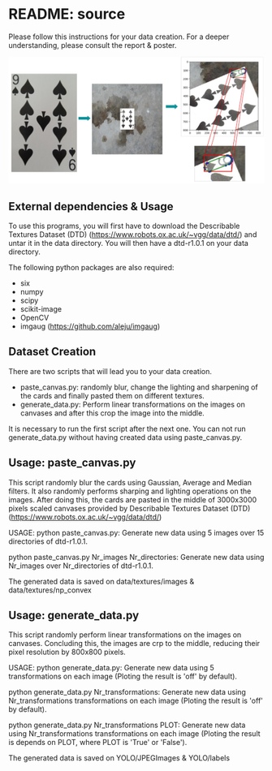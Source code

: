 # README: source
Please follow this instructions for your data creation.
For a deeper understanding, please consult the report & poster.

![picture](../poster/figures/data_creation.jpg)

## External dependencies & Usage
To use this programs, you will first have to download the 
Describable Textures Dataset (DTD) (https://www.robots.ox.ac.uk/~vgg/data/dtd/) and 
untar it in the data directory.
You will then have a dtd-r1.0.1 on your data directory.

The following python packages are also required:
- six
- numpy
- scipy
- scikit-image 
- OpenCV
- imgaug (https://github.com/aleju/imgaug)

## Dataset Creation
There are two scripts that will lead you to your data creation.

- paste_canvas.py: randomly blur, change the lighting and sharpening of the cards and 
  finally pasted them on different textures.
- generate_data.py: Perform linear transformations on the images on canvases and after this
  crop the image into the middle.

It is necessary to run the first script after the next one.
You can not run generate_data.py without having created data using paste_canvas.py.

## Usage: paste_canvas.py
This script randomly blur the cards using Gaussian, Average and Median filters.
It also randomly performs sharping and lighting operations on the images. 
After doing this, the cards are pasted in the middle of 3000x3000 pixels scaled canvases provided by 
Describable Textures Dataset (DTD) (https://www.robots.ox.ac.uk/~vgg/data/dtd/)

USAGE:
python paste_canvas.py:  Generate new data using 5 images over 15 directories of dtd-r1.0.1.

python paste_canvas.py Nr_images Nr_directories:  Generate new data using Nr_images over Nr_directories of dtd-r1.0.1. 

The generated data is saved on data/textures/images & data/textures/np_convex

## Usage: generate_data.py
This script randomly perform linear transformations on the images on canvases.
Concluding this, the images are crp to the middle, reducing their pixel resolution by 800x800 pixels.

USAGE:
python generate_data.py: Generate new data using 5 transformations on each image (Ploting the result is 'off' by default).

python generate_data.py Nr_transformations: Generate new data using Nr_transformations transformations on each image 
(Ploting the result is 'off' by default). 

python generate_data.py Nr_transformations PLOT: Generate new data using Nr_transformations transformations on each image 
(Ploting the result is depends on PLOT, where PLOT is 'True' or 'False'). 

The generated data is saved on YOLO/JPEGImages & YOLO/labels




